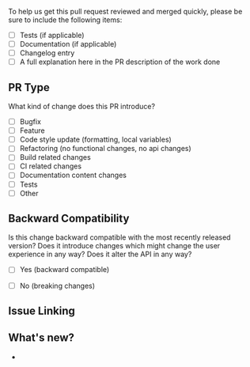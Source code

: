 To help us get this pull request reviewed and merged quickly, please be sure to include the following items:

* [ ] Tests (if applicable)
* [ ] Documentation (if applicable)
* [ ] Changelog entry
* [ ] A full explanation here in the PR description of the work done

## PR Type
What kind of change does this PR introduce?

* [ ] Bugfix
* [ ] Feature
* [ ] Code style update (formatting, local variables)
* [ ] Refactoring (no functional changes, no api changes)
* [ ] Build related changes
* [ ] CI related changes
* [ ] Documentation content changes
* [ ] Tests
* [ ] Other

## Backward Compatibility

Is this change backward compatible with the most recently released version? Does it introduce changes which might change the user experience in any way? Does it alter the API in any way?

* [ ] Yes (backward compatible)
* [ ] No (breaking changes)


## Issue Linking
<!--
    KEYWORD #ISSUE-NUMBER
    [closes|fixes|resolves] #
-->

## What's new?
-
